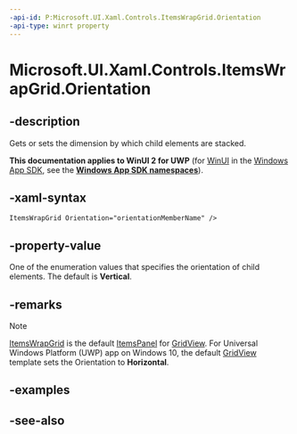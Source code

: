 ```yaml
---
-api-id: P:Microsoft.UI.Xaml.Controls.ItemsWrapGrid.Orientation
-api-type: winrt property
---
```


<!-- Property syntax
public Windows.UI.Xaml.Controls.Orientation Orientation { get;  set; }
-->

# Microsoft.UI.Xaml.Controls.ItemsWrapGrid.Orientation

## -description
Gets or sets the dimension by which child elements are stacked.

**This documentation applies to WinUI 2 for UWP** (for [WinUI](/windows/apps/winui/winui3/) in the [Windows App SDK](/windows/apps/windows-app-sdk/), see the **[Windows App SDK namespaces](/windows/windows-app-sdk/api/winrt/)**).

## -xaml-syntax
```xaml
ItemsWrapGrid Orientation="orientationMemberName" />
```


## -property-value
One of the enumeration values that specifies the orientation of child elements. The default is **Vertical**.

## -remarks
> [!NOTE]
> [ItemsWrapGrid](itemswrapgrid.md) is the default [ItemsPanel](itemscontrol_itemspanel.md) for [GridView](gridview.md). For Universal Windows Platform (UWP) app on Windows 10, the default [GridView](gridview.md) template sets the Orientation to **Horizontal**.

## -examples

## -see-also

